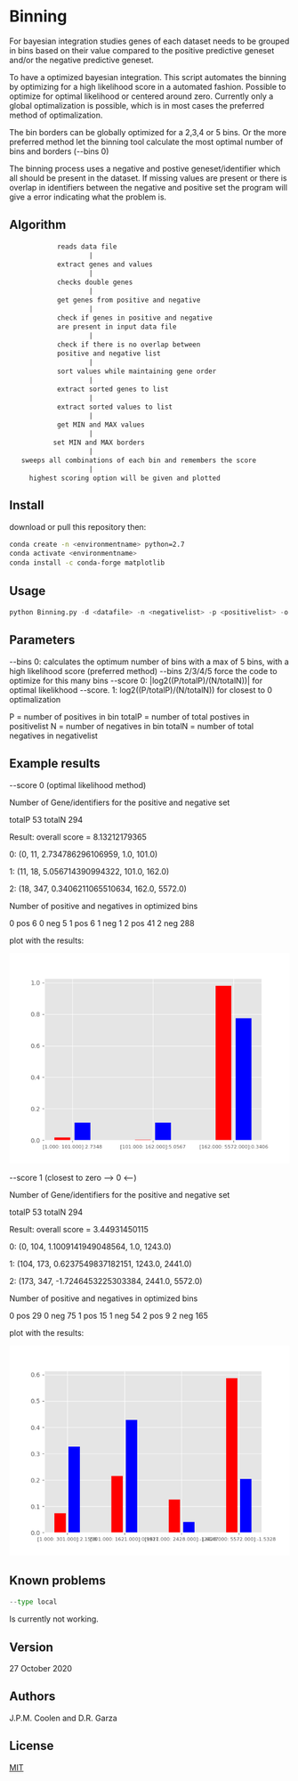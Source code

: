 # Binning
For bayesian integration studies genes of each dataset needs to be
grouped in bins based on their value compared to the positive predictive geneset and/or the negative predictive geneset.

To have a optimized bayesian integration.
This script automates the binning by optimizing for a high likelihood score in a automated fashion.
Possible to optimize for optimal likelihood or centered around zero.
Currently only a global optimalization is possible, which is in most cases the preferred method of optimalization.

The bin borders can be globally optimized for a 2,3,4 or 5 bins.
Or the more preferred method let the binning tool calculate the most optimal number of bins and borders (--bins 0)

The binning process uses a negative and postive geneset/identifier which all should be present in the dataset. If missing values are present or there is overlap in identifiers between the negative and positive set the program will give a error indicating what the problem is.

## Algorithm
                reads data file
                        |
                extract genes and values
                        |
                checks double genes
                        |
                get genes from positive and negative
                        |
                check if genes in positive and negative
                are present in input data file
                        |
                check if there is no overlap between
                positive and negative list
                        |
                sort values while maintaining gene order
                        |
                extract sorted genes to list
                        |
                extract sorted values to list
                        |
                get MIN and MAX values
                        |
               set MIN and MAX borders
                        |
       sweeps all combinations of each bin and remembers the score
                        |
         highest scoring option will be given and plotted

## Install
download or pull this repository then:

```bash
conda create -n <environmentname> python=2.7
conda activate <environmentname>
conda install -c conda-forge matplotlib
```

## Usage
```python
python Binning.py -d <datafile> -n <negativelist> -p <positivelist> -o <outputfilename> [--bins 0/2/3/4] [--type local/global] [--score 0/1]
```
## Parameters
--bins    0: calculates the optimum number of bins with a max of 5 bins, with a high likelihood score (preferred method)
--bins    2/3/4/5 force the code to optimize for this many bins
--score   0: |log2((P/totalP)/(N/totalN))| for optimal likelikhood
--score.  1: log2((P/totalP)/(N/totalN)) for closest to 0 optimalization

P = number of positives in bin
totalP = number of total postives in positivelist
N = number of negatives in bin
totalN = number of total negatives in negativelist

## Example results

--score 0 (optimal likelihood method)


Number of Gene/identifiers for the positive and negative set

totalP 53
totalN 294

Result:
overall score = 8.13212179365

0: (0, 11, 2.734786296106959, 1.0, 101.0)

1: (11, 18, 5.056714390994322, 101.0, 162.0)

2: (18, 347, 0.3406211065510634, 162.0, 5572.0)

Number of positive and negatives in optimized bins

0 pos  6
0 neg  5
1 pos  6
1 neg  1
2 pos  41
2 neg  288

plot with the results:

![alt tag](https://github.com/JordyCoolen/Binning/blob/main/example/example_opt_likelihood.png)

--score 1 (closest to zero --> 0 <--)


Number of Gene/identifiers for the positive and negative set

totalP 53
totalN 294


Result:
overall score = 3.44931450115

0: (0, 104, 1.1009141949048564, 1.0, 1243.0)

1: (104, 173, 0.6237549837182151, 1243.0, 2441.0)

2: (173, 347, -1.7246453225303384, 2441.0, 5572.0)

Number of positive and negatives in optimized bins

0 pos  29
0 neg  75
1 pos  15
1 neg  54
2 pos  9
2 neg  165

plot with the results:

![alt tag](https://github.com/JordyCoolen/Binning/blob/main/example/example_closest_to_zero.png)

## Known problems
```python
--type local
```
Is currently not working.

## Version
27 October 2020

## Authors
J.P.M. Coolen and D.R. Garza

## License
[MIT](https://choosealicense.com/licenses/mit/)
